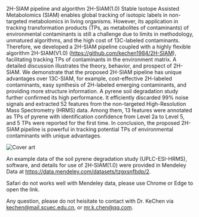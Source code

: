 2H-SIAM pipeline and algorithm 2H-SIAM(1.0)
Stable Isotope Assisted Metabolomics (SIAM) enables global tracking of isotopic labels in non-targeted metabolomics in living organisms. However, its application in tracking transformation products (TPs, as metabolites of contaminants) of environmental contaminants is still a challenge due to limits in methodology, unmatured algorithms, and the high cost of 13C-labeled contaminants. Therefore, we developed a 2H-SIAM pipeline coupled with a highly flexible algorithm 2H-SIAM(V1.0) (https://github.com/kechen1984/2H-SIAM), facilitating tracking TPs of contaminants in the environment matrix. A detailed discussion illustrates the theory, behavior, and prospect of 2H-SIAM. We demonstrate that the proposed 2H-SIAM pipeline has unique advantages over 13C-SIAM, for example, cost-effective 2H-labeled contaminants, easy synthesis of 2H-labeled emerging contaminants, and providing more structure information. A pyrene soil degradation study further confirmed its high performance. It efficiently discarded 99% noise signals and extracted 52 features from the non-targeted High-Resolution Mass Spectrometry (HRMS) data. Among them, 13 features were annotated as TPs of pyrene with identification confidence from Level 2a to Level 5, and 5 TPs were reported for the first time. In conclusion, the proposed 2H-SIAM pipeline is powerful in tracking potential TPs of environmental contaminants with unique advantages.


![Cover art](https://user-images.githubusercontent.com/83108778/153426693-499eca9c-e810-4d7e-b126-60c6d747415e.jpg)


An example data of the soil pyrene degradation study (UPLC-ESI-HRMS), software, and details for use of 2H-SIAM(1.0) were provided in Mendeley Data at https://data.mendeley.com/datasets/tzgxsnfbdp/2.

Safari do not works well with  Mendeley data, please use Chrome or Edge to open the link.

Any question, please do not heisitate to contact with Dr. KeChen via kechen@mail.scuec.edu.cn, or mr.k.chen@qq.com.
